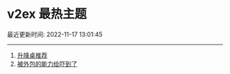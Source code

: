 # v2ex 最热主题

最近更新时间: 2022-11-17 13:01:45

--- 
1. [升降桌推荐](https://www.v2ex.com/t/895826) 
2. [被外包的能力给吓到了](https://www.v2ex.com/t/895875) 

